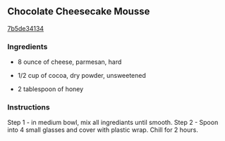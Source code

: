 ## Chocolate Cheesecake Mousse

[7b5de34134](https://cookpad.com/us/recipes/335366-chocolate-cheesecake-mousse)

### Ingredients

 - 8 ounce of cheese, parmesan, hard

 - 1/2 cup of cocoa, dry powder, unsweetened

 - 2 tablespoon of honey

### Instructions

Step 1 - in medium bowl, mix all ingrediants until smooth. Step 2 - Spoon into 4 small glasses and cover with plastic wrap. Chill for 2 hours.